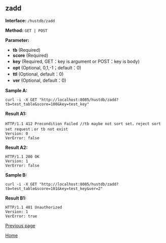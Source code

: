 ## zadd ##

**Interface:** `/hustdb/zadd`

**Method:** `GET | POST`

**Parameter:** 

*  **tb** (Required)  
*  **score** (Required)
*  **key** (Required, GET：key is argument or POST：key is body)   
*  **opt** (Optional, 0,1,-1；default：0)
*  **ttl** (Optional, default：0)
*  **ver** (Optional, default：0)

**Sample A:**

    curl -i -X GET "http://localhost:8085/hustdb/zadd?tb=test_table&score=100&key=test_key"

**Result A1:**

	HTTP/1.1 412 Precondition Failed //tb maybe not sort set，reject sort set request；or tb not exist
	Version: 0
	VerError: false

**Result A2:**

	HTTP/1.1 200 OK
	Version: 1
	VerError: false

**Sample B:**

    curl -i -X GET "http://localhost:8085/hustdb/zadd?tb=test_table&score=101&key=test_key&ver=2"

**Result B1:**

	HTTP/1.1 401 Unauthorized
	Version: 1
	VerError: true

[Previous page](../hustdb.md)

[Home](../../../index.md)